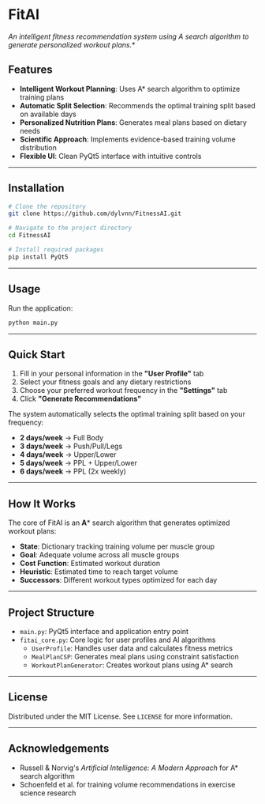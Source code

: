 # FitAI

**An intelligent fitness recommendation system using A* search algorithm to generate personalized workout plans.**

## Features

- **Intelligent Workout Planning**: Uses A* search algorithm to optimize training plans  
- **Automatic Split Selection**: Recommends the optimal training split based on available days  
- **Personalized Nutrition Plans**: Generates meal plans based on dietary needs  
- **Scientific Approach**: Implements evidence-based training volume distribution  
- **Flexible UI**: Clean PyQt5 interface with intuitive controls  

---

## Installation

```bash
# Clone the repository
git clone https://github.com/dylvnn/FitnessAI.git

# Navigate to the project directory
cd FitnessAI

# Install required packages
pip install PyQt5
```

---

## Usage

Run the application:

```bash
python main.py
```

---

## Quick Start

1. Fill in your personal information in the **"User Profile"** tab  
2. Select your fitness goals and any dietary restrictions  
3. Choose your preferred workout frequency in the **"Settings"** tab  
4. Click **"Generate Recommendations"**

The system automatically selects the optimal training split based on your frequency:

- **2 days/week** → Full Body  
- **3 days/week** → Push/Pull/Legs  
- **4 days/week** → Upper/Lower  
- **5 days/week** → PPL + Upper/Lower  
- **6 days/week** → PPL (2x weekly)  

---

## How It Works

The core of FitAI is an **A*** search algorithm that generates optimized workout plans:

- **State**: Dictionary tracking training volume per muscle group  
- **Goal**: Adequate volume across all muscle groups  
- **Cost Function**: Estimated workout duration  
- **Heuristic**: Estimated time to reach target volume  
- **Successors**: Different workout types optimized for each day  

---

## Project Structure

- `main.py`: PyQt5 interface and application entry point  
- `fitai_core.py`: Core logic for user profiles and AI algorithms  
  - `UserProfile`: Handles user data and calculates fitness metrics  
  - `MealPlanCSP`: Generates meal plans using constraint satisfaction  
  - `WorkoutPlanGenerator`: Creates workout plans using A* search  

---

## License

Distributed under the MIT License. See `LICENSE` for more information.

---

## Acknowledgements

- Russell & Norvig's *Artificial Intelligence: A Modern Approach* for A* search algorithm  
- Schoenfeld et al. for training volume recommendations in exercise science research
